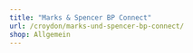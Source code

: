 ```yaml
---
title: "Marks & Spencer BP Connect"
url: /croydon/marks-und-spencer-bp-connect/
shop: Allgemein
---
```

